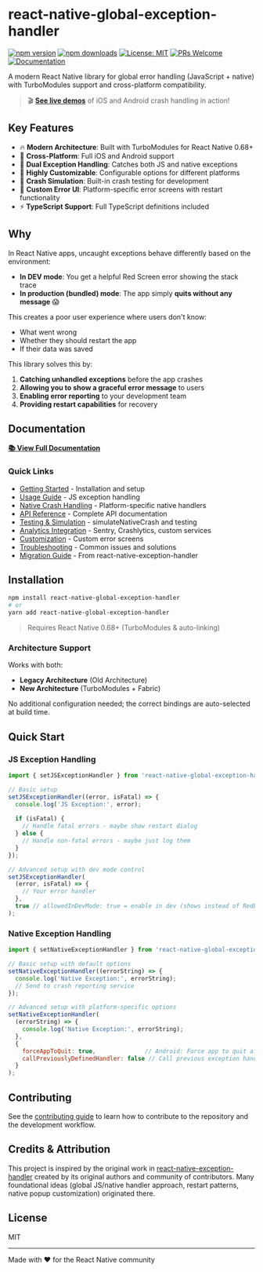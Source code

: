 # react-native-global-exception-handler

[![npm version](https://img.shields.io/npm/v/react-native-global-exception-handler.svg?style=flat)](https://www.npmjs.com/package/react-native-global-exception-handler)
[![npm downloads](https://img.shields.io/npm/dm/react-native-global-exception-handler.svg?style=flat)](https://www.npmjs.com/package/react-native-global-exception-handler)
[![License: MIT](https://img.shields.io/github/license/darshan09200/react-native-global-exception-handler?color=green&style=flat)](./LICENSE)
[![PRs Welcome](https://img.shields.io/badge/PRs-welcome-brightgreen.svg?style=flat)](https://github.com/darshan09200/react-native-global-exception-handler/pulls)
[![Documentation](https://img.shields.io/badge/docs-online-blue.svg?style=flat)](https://geh.darshan09200.dev/)

A modern React Native library for global error handling (JavaScript + native) with TurboModules support and cross-platform compatibility.

> 🎬 **[See live demos](https://geh.darshan09200.dev/#demo)** of iOS and Android crash handling in action!

## Key Features

- 🔥 **Modern Architecture**: Built with TurboModules for React Native 0.68+
- 📱 **Cross-Platform**: Full iOS and Android support
- 🎯 **Dual Exception Handling**: Catches both JS and native exceptions
- 🔧 **Highly Customizable**: Configurable options for different platforms
- 🚀 **Crash Simulation**: Built-in crash testing for development
- 🎨 **Custom Error UI**: Platform-specific error screens with restart functionality
- ⚡ **TypeScript Support**: Full TypeScript definitions included

## Why

In React Native apps, uncaught exceptions behave differently based on the environment:

- **In DEV mode**: You get a helpful Red Screen error showing the stack trace
- **In production (bundled) mode**: The app simply **quits without any message** 😱

This creates a poor user experience where users don't know:

- What went wrong
- Whether they should restart the app
- If their data was saved

This library solves this by:

1. **Catching unhandled exceptions** before the app crashes
2. **Allowing you to show a graceful error message** to users
3. **Enabling error reporting** to your development team
4. **Providing restart capabilities** for recovery

## Documentation

[**📚 View Full Documentation**](https://geh.darshan09200.dev/)

### Quick Links

- [Getting Started](https://geh.darshan09200.dev/docs/getting-started) - Installation and setup
- [Usage Guide](https://geh.darshan09200.dev/docs/usage/usage) - JS exception handling
- [Native Crash Handling](https://geh.darshan09200.dev/docs/usage/native-crash-handling) - Platform-specific native handlers
- [API Reference](https://geh.darshan09200.dev/docs/api) - Complete API documentation
- [Testing & Simulation](https://geh.darshan09200.dev/docs/advanced/testing) - simulateNativeCrash and testing
- [Analytics Integration](https://geh.darshan09200.dev/docs/examples/analytics-integration) - Sentry, Crashlytics, custom services
- [Customization](https://geh.darshan09200.dev/docs/advanced/customization) - Custom error screens
- [Troubleshooting](https://geh.darshan09200.dev/docs/troubleshooting) - Common issues and solutions
- [Migration Guide](https://geh.darshan09200.dev/docs/migration/migration) - From react-native-exception-handler

## Installation

```sh
npm install react-native-global-exception-handler
# or
yarn add react-native-global-exception-handler
```

> Requires React Native 0.68+ (TurboModules & auto-linking)

### Architecture Support

Works with both:

- **Legacy Architecture** (Old Architecture)
- **New Architecture** (TurboModules + Fabric)

No additional configuration needed; the correct bindings are auto-selected at build time.

## Quick Start

### JS Exception Handling

```js
import { setJSExceptionHandler } from 'react-native-global-exception-handler';

// Basic setup
setJSExceptionHandler((error, isFatal) => {
  console.log('JS Exception:', error);
  
  if (isFatal) {
    // Handle fatal errors - maybe show restart dialog
  } else {
    // Handle non-fatal errors - maybe just log them
  }
});

// Advanced setup with dev mode control
setJSExceptionHandler(
  (error, isFatal) => {
    // Your error handler
  },
  true // allowedInDevMode: true = enable in dev (shows instead of RedBox)
);
```

### Native Exception Handling

```js
import { setNativeExceptionHandler } from 'react-native-global-exception-handler';

// Basic setup with default options
setNativeExceptionHandler((errorString) => {
  console.log('Native Exception:', errorString);
  // Send to crash reporting service
});

// Advanced setup with platform-specific options
setNativeExceptionHandler(
  (errorString) => {
    console.log('Native Exception:', errorString);
  },
  {
    forceAppToQuit: true,              // Android: Force app to quit after error (default: true)
    callPreviouslyDefinedHandler: false // Call previous exception handler (default: false)
  }
);
```

## Contributing

See the [contributing guide](CONTRIBUTING.md) to learn how to contribute to the repository and the development workflow.

## Credits & Attribution

This project is inspired by the original work in [react-native-exception-handler](https://github.com/a7ul/react-native-exception-handler) created by its original authors and community of contributors. Many foundational ideas (global JS/native handler approach, restart patterns, native popup customization) originated there.

## License

MIT

---

Made with ❤️ for the React Native community
